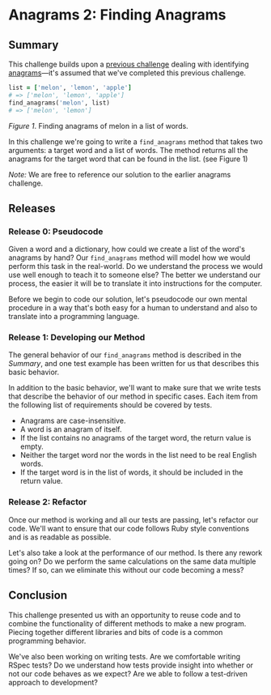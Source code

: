 # Anagrams 2: Finding Anagrams

## Summary
This challenge builds upon a [previous challenge][anagrams-1-detecting-anagrams-challenge] dealing with identifying [anagrams][wikipedia anagrams]—it's assumed that we've completed this previous challenge.

```ruby
list = ['melon', 'lemon', 'apple']
# => ['melon', 'lemon', 'apple']
find_anagrams('melon', list)
# => ['melon', 'lemon']
```
*Figure 1*. Finding anagrams of melon in a list of words.

In this challenge we're going to write a `find_anagrams` method that takes two arguments: a target word and a list of words.  The method returns all the anagrams for the target word that can be found in the list. (see Figure 1)

*Note:*  We are free to reference our solution to the earlier anagrams challenge.


## Releases
### Release 0: Pseudocode
Given a word and a dictionary, how could we create a list of the word's anagrams by hand?  Our `find_anagrams` method will model how we would perform this task in the real-world.  Do we understand the process we would use well enough to teach it to someone else?  The better we understand our process, the easier it will be to translate it into instructions for the computer.

Before we begin to code our solution, let's pseudocode our own mental procedure in a way that's both easy for a human to understand and also to translate into a programming language.


### Release 1: Developing our Method
The general behavior of our `find_anagrams` method is described in the *Summary*, and one test example has been written for us that describes this basic behavior.

In addition to the basic behavior, we'll want to make sure that we write tests that describe the behavior of our method in specific cases.  Each item from the following list of requirements should be covered by tests.

- Anagrams are case-insensitive.
- A word is an anagram of itself.
- If the list contains no anagrams of the target word, the return value is empty.
- Neither the target word nor the words in the list need to be real English words.
- If the target word is in the list of words, it should be included in the return value.


### Release 2: Refactor
Once our method is working and all our tests are passing, let's refactor our code.  We'll want to ensure that our code follows Ruby style conventions and is as readable as possible.

Let's also take a look at the performance of our method.  Is there any rework going on?  Do we perform the same calculations on the same data multiple times?  If so, can we eliminate this without our code becoming a mess?


## Conclusion
This challenge presented us with an opportunity to reuse code and to combine the functionality of different methods to make a new program.  Piecing together different libraries and bits of code is a common programming behavior.

We've also been working on writing tests.  Are we comfortable writing RSpec tests?  Do we understand how tests provide insight into whether or not our code behaves as we expect?  Are we able to follow a test-driven approach to development?


[wikipedia anagrams]: http://en.wikipedia.org/wiki/Anagram
[anagrams-1-detecting-anagrams-challenge]: ../../../anagrams-1-detecting-anagrams-challenge
